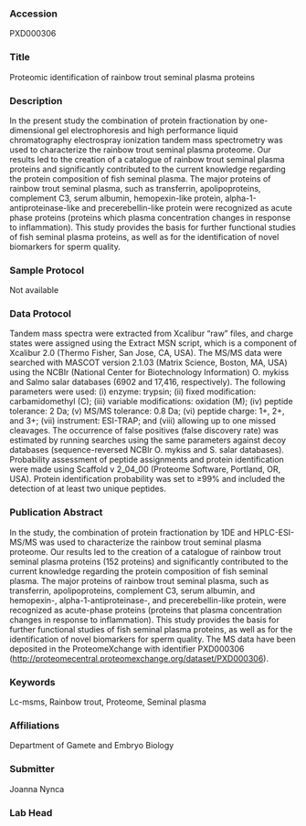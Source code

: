 ### Accession
PXD000306

### Title
Proteomic identification of rainbow trout seminal plasma proteins

### Description
In the present study the combination of protein fractionation by one-dimensional gel electrophoresis and high performance  liquid chromatography electrospray ionization tandem mass spectrometry was used to characterize the rainbow trout seminal  plasma proteome. Our results led to the creation of a catalogue of rainbow trout seminal plasma proteins and significantly  contributed to the current knowledge regarding the protein composition of fish seminal plasma. The major proteins of rainbow  trout seminal plasma, such as transferrin, apolipoproteins, complement C3, serum albumin, hemopexin-like protein, alpha-1-antiproteinase-like and precerebellin-like protein were recognized as acute phase proteins (proteins which plasma concentration changes in response to inflammation).  This study provides the basis for further functional studies of fish seminal plasma proteins, as well as for the identification of  novel biomarkers for sperm quality.

### Sample Protocol
Not available

### Data Protocol
Tandem mass spectra were extracted from Xcalibur “raw” files, and charge states were assigned using the Extract MSN script, which is a component of Xcalibur 2.0 (Thermo Fisher, San Jose, CA, USA). The MS/MS data were searched with MASCOT version 2.1.03 (Matrix Science, Boston, MA, USA) using the NCBIr (National Center for Biotechnology Information) O. mykiss and Salmo salar databases (6902 and 17,416, respectively). The following parameters were used: (i) enzyme: trypsin; (ii) fixed modification: carbamidomethyl (C); (iii) variable modifications: oxidation (M); (iv) peptide tolerance: 2 Da; (v) MS/MS tolerance: 0.8 Da; (vi) peptide charge: 1+, 2+, and 3+; (vii) instrument: ESI-TRAP; and (viii) allowing up to one missed cleavages. The occurrence of false positives (false discovery rate) was estimated by running searches using the same parameters against decoy databases (sequence-reversed NCBIr O. mykiss and S. salar databases). Probability assessment of peptide assignments and protein identification were made using Scaffold v 2_04_00 (Proteome Software, Portland, OR, USA). Protein identification probability was set to ≥99% and included the detection of at least two unique peptides.

### Publication Abstract
In the study, the combination of protein fractionation by 1DE and HPLC-ESI-MS/MS was used to characterize the rainbow trout seminal plasma proteome. Our results led to the creation of a catalogue of rainbow trout seminal plasma proteins (152 proteins) and significantly contributed to the current knowledge regarding the protein composition of fish seminal plasma. The major proteins of rainbow trout seminal plasma, such as transferrin, apolipoproteins, complement C3, serum albumin, and hemopexin-, alpha-1-antiproteinase-, and precerebellin-like protein, were recognized as acute-phase proteins (proteins that plasma concentration changes in response to inflammation). This study provides the basis for further functional studies of fish seminal plasma proteins, as well as for the identification of novel biomarkers for sperm quality. The MS data have been deposited in the ProteomeXchange with identifier PXD000306 (http://proteomecentral.proteomexchange.org/dataset/PXD000306).

### Keywords
Lc-msms, Rainbow trout, Proteome, Seminal plasma

### Affiliations
Department of Gamete and Embryo Biology

### Submitter
Joanna Nynca

### Lab Head


